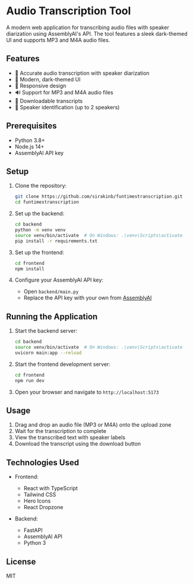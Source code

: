 # Audio Transcription Tool

A modern web application for transcribing audio files with speaker diarization using AssemblyAI's API. The tool features a sleek dark-themed UI and supports MP3 and M4A audio files.

## Features

- 🎯 Accurate audio transcription with speaker diarization
- 🎨 Modern, dark-themed UI
- 📱 Responsive design
- 🔊 Support for MP3 and M4A audio files
- 💾 Downloadable transcripts
- 👥 Speaker identification (up to 2 speakers)

## Prerequisites

- Python 3.8+
- Node.js 14+
- AssemblyAI API key

## Setup

1. Clone the repository:
   ```bash
   git clone https://github.com/sirakinb/funtimestranscription.git
   cd funtimestranscription
   ```

2. Set up the backend:
   ```bash
   cd backend
   python -m venv venv
   source venv/bin/activate  # On Windows: .\venv\Scripts\activate
   pip install -r requirements.txt
   ```

3. Set up the frontend:
   ```bash
   cd frontend
   npm install
   ```

4. Configure your AssemblyAI API key:
   - Open `backend/main.py`
   - Replace the API key with your own from [AssemblyAI](https://www.assemblyai.com/)

## Running the Application

1. Start the backend server:
   ```bash
   cd backend
   source venv/bin/activate  # On Windows: .\venv\Scripts\activate
   uvicorn main:app --reload
   ```

2. Start the frontend development server:
   ```bash
   cd frontend
   npm run dev
   ```

3. Open your browser and navigate to `http://localhost:5173`

## Usage

1. Drag and drop an audio file (MP3 or M4A) onto the upload zone
2. Wait for the transcription to complete
3. View the transcribed text with speaker labels
4. Download the transcript using the download button

## Technologies Used

- Frontend:
  - React with TypeScript
  - Tailwind CSS
  - Hero Icons
  - React Dropzone

- Backend:
  - FastAPI
  - AssemblyAI API
  - Python 3

## License

MIT 